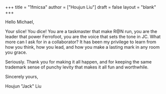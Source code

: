 +++
title = "1fmicsa"
author = ["Houjun Liu"]
draft = false
layout = "blank"
+++

Hello Michael,

Your slice! You dice! You are a taskmaster that make R@N run, you are the leader that power Ferrofoot, you are the voice that sets the tone in JC. What more can I ask for in a collaborator? It has been my privilege to learn from how you think, how you lead, and how you make a lasting mark in any room you grace.

Seriously. Thank you for making it all happen, and for keeping the same trademark sense of punchy levity that makes it all fun and worthwhile.

Sincerely yours,

Houjun "Jack" Liu

